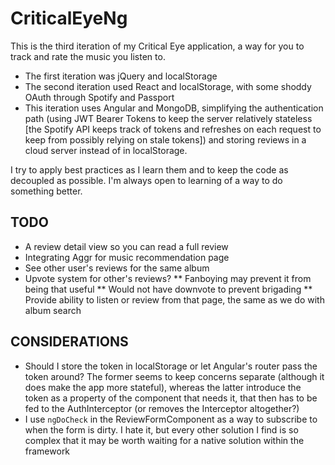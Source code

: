 # CriticalEyeNg

This is the third iteration of my Critical Eye application, a way for you to track and rate the music you listen to.

* The first iteration was jQuery and localStorage
* The second iteration used React and localStorage, with some shoddy OAuth through Spotify and Passport
* This iteration uses Angular and MongoDB, simplifying the authentication path (using JWT Bearer Tokens to keep the server relatively stateless [the Spotify API keeps track of tokens and refreshes on each request to keep from possibly relying on stale tokens]) and storing reviews in a cloud server instead of in localStorage.

I try to apply best practices as I learn them and to keep the code as decoupled as possible. I'm always open to learning of a way to do something better.

## TODO
* A review detail view so you can read a full review
* Integrating Aggr for music recommendation page
* See other user's reviews for the same album
* Upvote system for other's reviews?
** Fanboying may prevent it from being that useful
** Would not have downvote to prevent brigading
** Provide ability to listen or review from that page, the same as we do with album search

## CONSIDERATIONS
* Should I store the token in localStorage or let Angular's router pass the token around? The former seems to keep concerns separate (although it does make the app more stateful), whereas the latter introduce the token as a property of the component that needs it, that then has to be fed to the AuthInterceptor (or removes the Interceptor altogether?)
* I use `ngDoCheck` in the ReviewFormComponent as a way to subscribe to when the form is dirty. I hate it, but every other solution I find is so complex that it may be worth waiting for a native solution within the framework
